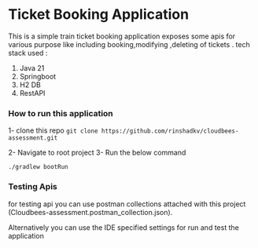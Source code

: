 # Ticket Booking Application 

This is a simple train ticket booking application exposes some apis for various purpose like 
including booking,modifying ,deleting of tickets .
 tech stack used :
1. Java 21 
2. Springboot
3. H2 DB
4. RestAPI

### How to run this application

1- clone this repo
``
git clone https://github.com/rinshadkv/cloudbees-assessment.git
``

2- Navigate to root project
3- Run the below command

```
./gradlew bootRun
```

### Testing Apis

for testing api you can use postman collections attached with this project (Cloudbees-assessment.postman_collection.json).

Alternatively you can use the IDE specified settings for run and test the application
